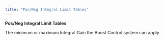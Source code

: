 ```yaml
---
title: "Pos/Neg Integral Limit Tables"
---
```


**Pos/Neg Integral Limit Tables**


The minimum or maximum Integral Gain the Boost Control system can apply
